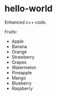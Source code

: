 hello-world
==============

Enhanced c++ code.

Fruits:
- Apple
- Banana
- Orange
- Strawberry
- Grapes
- Watermelon
- Pineapple
- Mango
- Blueberry
- Raspberry
